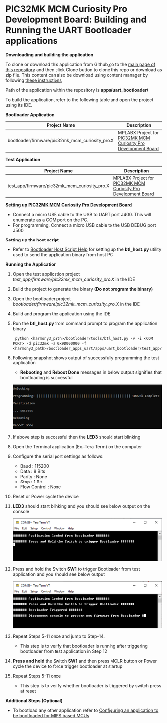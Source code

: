 # PIC32MK MCM Curiosity Pro Development Board: Building and Running the UART Bootloader applications

**Downloading and building the application**

To clone or download this application from Github,go to the [main page of this repository](https://github.com/Microchip-MPLAB-Harmony/bootloader_apps_uart) and then click Clone button to clone this repo or download as zip file. This content can also be download using content manager by following [these instructions](https://github.com/Microchip-MPLAB-Harmony/contentmanager/wiki)

Path of the application within the repository is **apps/uart_bootloader/**

To build the application, refer to the following table and open the project using its IDE.

**Bootloader Application**

| Project Name      | Description                                    |
| ----------------- | ---------------------------------------------- |
| bootloader/firmware/pic32mk_mcm_curiosity_pro.X    | MPLABX Project for [PIC32MK MCM Curiosity Pro Development Board](https://www.microchip.com/Developmenttools/ProductDetails/EV31E34A) |

**Test Application**

| Project Name      | Description                                    |
| ----------------- | ---------------------------------------------- |
| test_app/firmware/pic32mk_mcm_curiosity_pro.X    | MPLABX Project for [PIC32MK MCM Curiosity Pro Development Board](https://www.microchip.com/Developmenttools/ProductDetails/EV31E34A) |

**Setting up [PIC32MK MCM Curiosity Pro Development Board](https://www.microchip.com/Developmenttools/ProductDetails/EV31E34A)**

- Connect a micro USB cable to the USB to UART port J400. This will enumerate as a COM port on the PC.
- For programming, Connect a micro USB cable to the USB DEBUG port J500

**Setting up the host script**

- Refer to [Bootloader Host Script Help](GUID-E9768065-2540-409B-AC12-3DA9417F01F5.md) for setting up the **btl_host.py** utility used to send the application binary from host PC

**Running the Application**

1. Open the test application project *test_app/firmware/pic32mk_mcm_curiosity_pro.X* in the IDE
2. Build the project to generate the binary **(Do not program the binary)**
3. Open the bootloader project *bootloader/firmware/pic32mk_mcm_curiosity_pro.X* in the IDE
4. Build and program the application using the IDE

5. Run the **btl_host.py** from command prompt to program the application binary

        python <harmony3_path>/bootloader/tools/btl_host.py -v -i <COM PORT> -d pic32mk -a 0x9D000000 -f <harmony3_path>/bootloader_apps_uart/apps/uart_bootloader/test_app/firmware/pic32mk_mcm_curiosity_pro.X/dist/pic32mk_mcm_curiosity_pro/production/pic32mk_mcm_curiosity_pro.X.production.bin

6. Following snapshot shows output of successfully programming the test application
    - **Rebooting** and **Reboot Done** messages in below output signifies that bootloading is successful

    ![output](GUID-9D45B2EF-7159-4DF7-BC6F-3C43C2113B07-low.png)

7. If above step is successful then the **LED3** should start blinking
8. Open the Terminal application (Ex.:Tera Term) on the computer
9. Configure the serial port settings as follows:
    - Baud : 115200
    - Data : 8 Bits
    - Parity : None
    - Stop : 1 Bit
    - Flow Control : None

10. Reset or Power cycle the device
11. **LED3** should start blinking and you should see below output on the console

    ![output](GUID-8AF21138-F5D5-442D-AF4E-C633D606BD08-low.png)

12. Press and hold the Switch **SW1** to trigger Bootloader from test application and you should see below output

    ![output](GUID-DEA0E13D-969E-4A40-A120-7330F0C46FCE-low.png)

13. Repeat Steps 5-11 once and jump to Step-14.
    - This step is to verify that bootloader is running after triggering bootloader from test application in Step 12

14. **Press and hold** the Switch **SW1** and then press MCLR button or Power cycle the device to force trigger bootloader at startup
15. Repeat Steps 5-11 once
    - This step is to verify whether bootloader is triggered by switch press at reset


**Additional Steps (Optional)**

- To bootload any other application refer to [Configuring an application to be bootloaded for MIPS based MCUs](GUID-3E6213D5-3312-49A9-A6C7-897B8AD57414.md)

